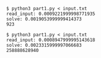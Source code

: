 ```commandline
$ python3 part1.py < input.txt
read_input: 0.0009221999998771935
solve: 0.0019053999999414373
923
```

```commandline
$ python3 part1.py < input.txt
read_input: 0.0008947999995143618
solve: 0.0023315999997066683
258888628940
```
